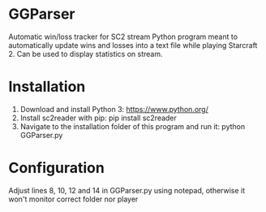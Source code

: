 # GGParser
Automatic win/loss tracker for SC2 stream
Python program meant to automatically update wins and losses into a text file while playing Starcraft 2. Can be used to display statistics on stream.

# Installation
1. Download and install Python 3: https://www.python.org/
2. Install sc2reader with pip: pip install sc2reader
3. Navigate to the installation folder of this program and run it: python GGParser.py

# Configuration
Adjust lines 8, 10, 12 and 14 in GGParser.py using notepad, otherwise it won't monitor correct folder nor player